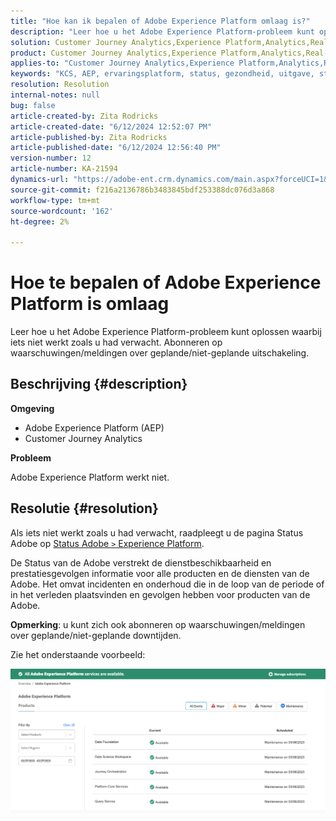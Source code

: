 ```yaml
---
title: "Hoe kan ik bepalen of Adobe Experience Platform omlaag is?"
description: "Leer hoe u het Adobe Experience Platform-probleem kunt oplossen waarbij iets niet werkt zoals u had verwacht. Abonneren op waarschuwingen/meldingen over geplande/niet-geplande uitschakeling"
solution: Customer Journey Analytics,Experience Platform,Analytics,Real-Time Customer Data Platform
product: Customer Journey Analytics,Experience Platform,Analytics,Real-Time Customer Data Platform
applies-to: "Customer Journey Analytics,Experience Platform,Analytics,Real-Time Customer Data Platform"
keywords: "KCS, AEP, ervaringsplatform, status, gezondheid, uitgave, stroomonderbreking, Customer Journey Analytics, ervaringsplatform down"
resolution: Resolution
internal-notes: null
bug: false
article-created-by: Zita Rodricks
article-created-date: "6/12/2024 12:52:07 PM"
article-published-by: Zita Rodricks
article-published-date: "6/12/2024 12:56:40 PM"
version-number: 12
article-number: KA-21594
dynamics-url: "https://adobe-ent.crm.dynamics.com/main.aspx?forceUCI=1&pagetype=entityrecord&etn=knowledgearticle&id=9ea15e8e-ba28-ef11-840b-000d3a372703"
source-git-commit: f216a2136786b3483845bdf253388dc076d3a868
workflow-type: tm+mt
source-wordcount: '162'
ht-degree: 2%

---
```


# Hoe te bepalen of Adobe Experience Platform is omlaag


Leer hoe u het Adobe Experience Platform-probleem kunt oplossen waarbij iets niet werkt zoals u had verwacht. Abonneren op waarschuwingen/meldingen over geplande/niet-geplande uitschakeling.

## Beschrijving {#description}


<b>Omgeving</b>

- Adobe Experience Platform (AEP)
- Customer Journey Analytics


<b>Probleem</b>

Adobe Experience Platform werkt niet.


## Resolutie {#resolution}


Als iets niet werkt zoals u had verwacht, raadpleegt u de pagina Status Adobe op [Status Adobe `>`  Experience Platform](https://status.adobe.com/cloud/experience_platform#/).

De Status van de Adobe verstrekt de dienstbeschikbaarheid en prestatiesgevolgen informatie voor alle producten en de diensten van de Adobe. Het omvat incidenten en onderhoud die in de loop van de periode of in het verleden plaatsvinden en gevolgen hebben voor producten van de Adobe.

<b>Opmerking</b>: u kunt zich ook abonneren op waarschuwingen/meldingen over geplande/niet-geplande downtijden.

Zie het onderstaande voorbeeld:

![](assets/dc4ebf6a-94b6-ed11-83fe-6045bd006a22.png)
